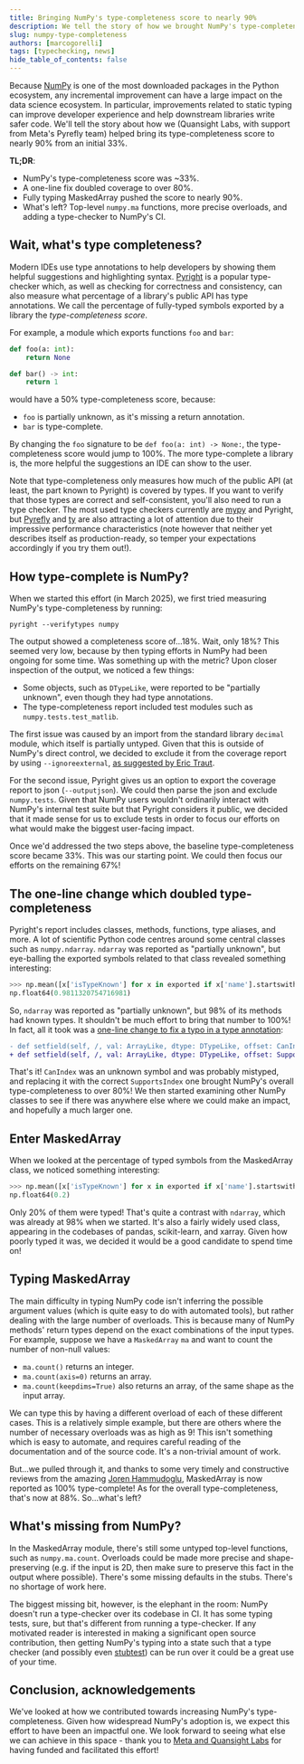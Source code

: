 ```yaml
---
title: Bringing NumPy's type-completeness score to nearly 90%
description: We tell the story of how we brought NumPy's type-completeness score from ~33% to nearly 90%
slug: numpy-type-completeness
authors: [marcogorelli]
tags: [typechecking, news]
hide_table_of_contents: false
---
```


Because [NumPy](https://numpy.org/) is one of the most downloaded packages in the Python ecosystem, any incremental improvement can have a large impact on the data science ecosystem. In particular, improvements related to static typing can improve developer experience and help downstream libraries write safer code. We'll tell the story about how we (Quansight Labs, with support from Meta's Pyrefly team) helped bring its type-completeness score to nearly 90% from an initial 33%.

<!-- truncate -->

**TL;DR**:

- NumPy's type-completeness score was ~33%.
- A one-line fix doubled coverage to over 80%.
- Fully typing MaskedArray pushed the score to nearly 90%.
- What's left? Top-level `numpy.ma` functions, more precise overloads, and adding a type-checker to NumPy's CI.

## Wait, what's type completeness?

Modern IDEs use type annotations to help developers by showing them helpful suggestions and highlighting syntax. [Pyright](https://github.com/microsoft/pyright) is a popular type-checker which, as well as checking for correctness and consistency, can also measure what percentage of a library's public API has type annotations. We call the percentage of fully-typed symbols exported by a library the _type-completeness score_.

For example, a module which exports functions `foo` and `bar`:

```python
def foo(a: int):
    return None

def bar() -> int:
    return 1
```

would have a 50% type-completeness score, because:

- `foo` is partially unknown, as it's missing a return annotation.
- `bar` is type-complete.

By changing the `foo` signature to be `def foo(a: int) -> None:`, the type-completeness score would jump to 100%. The more type-complete a library is, the more helpful the suggestions an IDE can show to the user.

Note that type-completeness only measures how much of the public API (at least, the part known to Pyright) is covered by types. If you want to verify that those types are correct and self-consistent, you'll also need to run a type checker. The most used type checkers currently are [mypy](https://github.com/python/mypy) and Pyright, but [Pyrefly](https://github.com/facebook/pyrefly) and [ty](https://github.com/astral-sh/ty) are also attracting a lot of attention due to their impressive performance characteristics (note however that neither yet describes itself as production-ready, so temper your expectations accordingly if you try them out!).

## How type-complete is NumPy?

When we started this effort (in March 2025), we first tried measuring NumPy's type-completeness by running:

```console
pyright --verifytypes numpy
```

The output showed a completeness score of...18%. Wait, only 18%? This seemed very low, because by then typing efforts in NumPy had been ongoing for some time. Was something up with the metric? Upon closer inspection of the output, we noticed a few things:

- Some objects, such as `DTypeLike`, were reported to be "partially unknown", even though they had type annotations.
- The type-completeness report included test modules such as `numpy.tests.test_matlib`.

The first issue was caused by an import from the standard library `decimal` module, which itself is partially untyped. Given that this is outside of NumPy's direct control, we decided to exclude it from the coverage report by using `--ignoreexternal`, [as suggested by Eric Traut](https://github.com/microsoft/pyright/discussions/9911).

For the second issue, Pyright gives us an option to export the coverage report to json (`--outputjson`). We could then parse the json and exclude `numpy.tests`. Given that NumPy users wouldn't ordinarily interact with NumPy's internal test suite but that Pyright considers it public, we decided that it made sense for us to exclude tests in order to focus our efforts on what would make the biggest user-facing impact.

Once we'd addressed the two steps above, the baseline type-completeness score became 33%. This was our starting point. We could then focus our efforts on the remaining 67%!

## The one-line change which doubled type-completeness

Pyright's report includes classes, methods, functions, type aliases, and more. A lot of scientific Python code centres around some central classes such as `numpy.ndarray`. `ndarray` was reported as "partially unknown", but eye-balling the exported symbols related to that class revealed something interesting:

```python
>>> np.mean([x['isTypeKnown'] for x in exported if x['name'].startswith('numpy.ndarray.')])
np.float64(0.9811320754716981)
```

So, `ndarray` was reported as "partially unknown", but 98% of its methods had known types. It shouldn't be much effort to bring that number to 100%! In fact, all it took was a [one-line change to fix a typo in a type annotation](https://github.com/numpy/numpy/pull/28908):

```diff
- def setfield(self, /, val: ArrayLike, dtype: DTypeLike, offset: CanIndex = 0) -> None: ...
+ def setfield(self, /, val: ArrayLike, dtype: DTypeLike, offset: SupportsIndex = 0) -> None: ...
```

That's it! `CanIndex` was an unknown symbol and was probably mistyped, and replacing it with the correct `SupportsIndex` one brought NumPy's overall type-completeness to over 80%! We then started examining other NumPy classes to see if there was anywhere else where we could make an impact, and hopefully a much larger one.

## Enter MaskedArray

When we looked at the percentage of typed symbols from the MaskedArray class, we noticed something interesting:

```python
>>> np.mean([x['isTypeKnown'] for x in exported if x['name'].startswith('numpy.ma.core.MaskedArray.')])
np.float64(0.2)
```

Only 20% of them were typed! That's quite a contrast with `ndarray`, which was already at 98% when we started. It's also a fairly widely used class, appearing in the codebases of pandas, scikit-learn, and xarray. Given how poorly typed it was, we decided it would be a good candidate to spend time on!

## Typing MaskedArray

The main difficulty in typing NumPy code isn't inferring the possible argument values (which is quite easy to do with automated tools), but rather dealing with the large number of overloads. This is because many of NumPy methods' return types depend on the exact combinations of the input types. For example, suppose we have a `MaskedArray` `ma` and want to count the number of non-null values:

- `ma.count()` returns an integer.
- `ma.count(axis=0)` returns an array.
- `ma.count(keepdims=True)` also returns an array, of the same shape as the input array.

We can type this by having a different overload of each of these different cases. This is a relatively simple example, but there are others where the number of necessary overloads was as high as 9! This isn't something which is easy to automate, and requires careful reading of the documentation and of the source code. It's a non-trivial amount of work.

But...we pulled through it, and thanks to some very timely and constructive reviews from the amazing [Joren Hammudoglu](https://github.com/jorenham), MaskedArray is now reported as 100% type-complete! As for the overall type-completeness, that's now at 88%. So...what's left?

## What's missing from NumPy?

In the MaskedArray module, there's still some untyped top-level functions, such as `numpy.ma.count`. Overloads could be made more precise and shape-preserving (e.g. if the input is 2D, then make sure to preserve this fact in the output where possible). There's some missing defaults in the stubs. There's no shortage of work here.

The biggest missing bit, however, is the elephant in the room: NumPy doesn't run a type-checker over its codebase in CI. It has some typing tests, sure, but that's different from running a type-checker. If any motivated reader is interested in making a significant open source contribution, then getting NumPy's typing into a state such that a type checker (and possibly even [stubtest](https://mypy.readthedocs.io/en/stable/stubtest.html)) can be run over it could be a great use of your time.

## Conclusion, acknowledgements

We've looked at how we contributed towards increasing NumPy's type-completeness. Given how widespread NumPy's adoption is, we expect this effort to have been an impactful one. We look forward to seeing what else we can achieve in this space - thank you to [Meta and Quansight Labs](https://discuss.python.org/t/call-for-suggestions-nominate-python-packages-for-typing-improvements/80186/1) for having funded and facilitated this effort!

